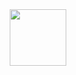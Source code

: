 <div id="header" align="center">
  <img src="[https://giphy.com/embed/nFLW7PNGgN3lI68rdv](https://media.giphy.com/media/nFLW7PNGgN3lI68rdv/giphy.gif)" width="100"/>
</div>

